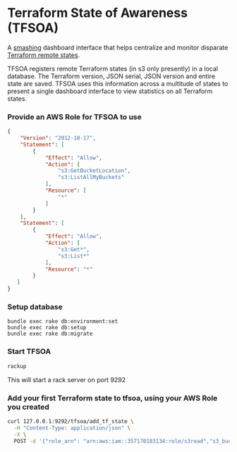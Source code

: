 # Terraform State of Awareness (TFSOA)

A [smashing](https://github.com/Smashing/smashing) dashboard interface that helps centralize
and monitor disparate [Terraform remote states](https://www.terraform.io/docs/state/).

TFSOA registers remote Terraform states (in s3 only presently) in a local database.
The Terraform version, JSON serial, JSON version and entire state are saved. TFSOA uses
this information across a multitude of states to present a single dashboard interface
to view statistics on all Terraform states.

### Provide an AWS Role for TFSOA to use

```json
{
    "Version": "2012-10-17",
    "Statement": [
        {
            "Effect": "Allow",
            "Action": [
                "s3:GetBucketLocation",
                "s3:ListAllMyBuckets"
            ],
            "Resource": [
                "*"
            ]
        }
    ],
    "Statement": [
        {
            "Effect": "Allow",
            "Action": [
                "s3:Get*",
                "s3:List*"
            ],
            "Resource": "*"
        }
   ]
}
```

### Setup database

```
bundle exec rake db:environment:set
bundle exec rake db:setup
bundle exec rake db:migrate
```

### Start TFSOA

```bash
rackup
```
This will start a rack server on port 9292

### Add your first Terraform state to tfsoa, using your AWS Role you created

```bash
curl 127.0.0.1:9292/tfsoa/add_tf_state \
  -H "Content-Type: application/json" \
  -X \
  POST -d '{"role_arn": "arn:aws:iam::357170183134:role/s3read","s3_bucket_name": "terraform-autozane-remote-state","s3_bucket_key": "golang-app-dev/promotion/Terraform"}'
```

